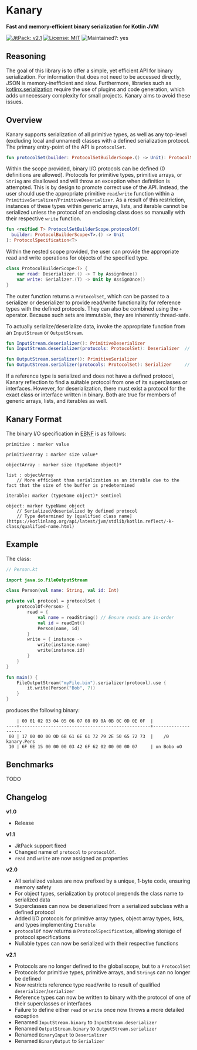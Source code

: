 # Kanary
**Fast and memory-efficient binary serialization for Kotlin JVM**

[![JitPack: v2.1](https://jitpack.io/v/aeckar/kanary.svg)](https://jitpack.io/#aeckar/kanary) [![License: MIT](https://img.shields.io/badge/License-MIT-yellow.svg)](https://opensource.org/licenses/MIT) ![Maintained?: yes](https://img.shields.io/badge/Maintained%3F-yes-green.svg)

## Reasoning

The goal of this library is to offer a simple, yet efficient API for binary serialization.
For information that does not need to be accessed directly, JSON is memory-inefficient and slow.
Furthermore, libraries such as 
[kotlinx.serialization](https://github.com/Kotlin/kotlinx.serialization) require the use of plugins and
code generation, which adds unnecessary complexity for small projects. Kanary aims to avoid these issues.

## Overview

Kanary supports serialization of all primitive types, as well as any top-level (excluding local and unnamed) classes
with a defined serialization protocol.
The primary entry-point of the API is `protocolSet`.

```kotlin
fun protocolSet(builder: ProtocolSetBuilderScope.() -> Unit): ProtocolSet
```

Within the scope provided, binary I/O protocols can be defined (0 definitions are allowed).
Protocols for primitive types, primitive arrays, or `String` are disallowed
and will throw an exception when definition is attempted. This is by design to promote correct use of the API.
Instead, the user should use the appropriate primitive `read`/`write` function within a
`PrimitiveSerializer`/`PrimitiveDeserializer`. As a result of this restriction, instances of these types within
generic arrays, lists, and iterable cannot be serialized unless the protocol of an
enclosing class does so manually with their respective `write` function.

```kotlin
fun <reified T> ProtocolSetBuilderScope.protocolOf(
  builder: ProtocolBuilderScope<T>.() -> Unit
): ProtocolSpecification<T>
```

Within the nested scope provided, the user can provide the appropriate
read and write operations for objects of the specified type.

```kotlin
class ProtocolBuilderScope<T> {
    var read: Deserializer.() -> T by AssignOnce()
    var write: Serializer.(T) -> Unit by AssignOnce()
}
```

The outer function returns a `ProtocolSet`, which can be passed to a serializer or deserializer to provide
read/write functionality for reference types with the defined protocols. They can also be combined using
the `+` operator. Because such sets are immutable, they are inherently thread-safe.

To actually serialize/deserialize data, invoke the appropriate function from an `InputStream` or `OutputStream`.

```kotlin
fun InputStream.deserializer(): PrimitiveDeserializer
fun InputStream.deserializer(protocols: ProtocolSet): Deserializer  // Implements PrimitiveDeserializer

fun OutputStream.serializer(): PrimitiveSerializer
fun OutputStream.serializer(protocols: ProtocolSet): Serializer     // Implements PrimitiveSerializer
```

If a reference type is serialized and does not have a defined protocol,
Kanary reflection to find a suitable protocol from one of its superclasses or interfaces.
However, for deserialization, there must exist a protocol for the exact class or interface written in binary.
Both are true for members of generic arrays, lists, and iterables as well.

## Kanary Format

The binary I/O specification in [EBNF](https://en.wikipedia.org/wiki/Extended_Backus%E2%80%93Naur_form) is as follows:

```
primitive : marker value

primitiveArray : marker size value*

objectArray : marker size (typeName object)*

list : objectArray
    // More efficient than serialization as an iterable due to the fact that the size of the buffer is predetermined

iterable: marker (typeName object)* sentinel

object: marker typeName object
    // Serialized/deserialized by defined protocol
    // Type determined by [qualified class name](https://kotlinlang.org/api/latest/jvm/stdlib/kotlin.reflect/-k-class/qualified-name.html)
```

## Example

The class:

```kotlin
// Person.kt

import java.io.FileOutputStream

class Person(val name: String, val id: Int)

private val protocol = protocolSet {
    protocolOf<Person> {
        read = {
            val name = readString() // Ensure reads are in-order
            val id = readInt()
            Person(name, id)
        }
        write = { instance ->
            write(instance.name)
            write(instance.id)
        }
    }
}

fun main() {
    FileOutputStream("myFile.bin").serializer(protocol).use {
        it.write(Person("Bob", 7))
    }
}
```

produces the following binary:

```
    | 00 01 02 03 04 05 06 07 08 09 0A 0B 0C 0D 0E 0F  |
----+--------------------------------------------------+--------------------
 00 | 17 00 00 00 OD 6B 61 6E 61 72 79 2E 50 65 72 73  |    /0  kanary.Pers
 10 | 6F 6E 15 00 00 00 03 42 6F 62 02 00 00 00 07     | on Bobo oO

```

## Benchmarks

TODO

## Changelog

**v1.0**

- Release

**v1.1**

- JitPack support fixed
- Changed name of `protocol` to `protocolOf`.
- `read` and `write` are now assigned as properties

**v2.0**

- All serialized values are now prefixed by a unique, 1-byte code, ensuring memory safety
- For object types, serialization by protocol prepends the class name to serialized data
- Superclasses can now be deserialized from a serialized subclass with a defined protocol
- Added I/O protocols for primitive array types, object array types, lists, and types implementing `Iterable`
- `protocolOf` now returns a `ProtocolSpecification`, allowing storage of protocol specifications
- Nullable types can now be serialized with their respective functions

**v2.1**

- Protocols are no longer defined to the global scope, but to a `ProtocolSet`
- Protocols for primitive types, primitive arrays, and `String`s can no longer be defined
- Now restricts reference type read/write to result of qualified `deserializer`/`serializer`
- Reference types can now be written to binary with the protocol of one of their superclasses or interfaces
- Failure to define either `read` or `write` once now throws a more detailed exception
- Renamed `InputStream.binary` to `InputStream.deserializer`
- Renamed `OutputStream.binary` to `OutputStream.serializer`
- Renamed `BinaryInput` to `Deserializer`
- Renamed `BinaryOutput` to `Serializer`
